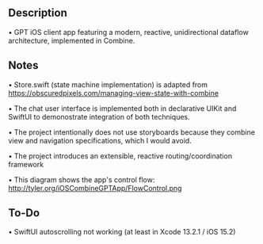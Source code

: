 ## Description

• GPT iOS client app featuring a modern, reactive, unidirectional dataflow architecture, implemented in Combine.

## Notes

• Store.swift (state machine implementation) is adapted from https://obscuredpixels.com/managing-view-state-with-combine

• The chat user interface is implemented both in declarative UIKit and SwiftUI to demonostrate integration of both techniques.

• The project intentionally does not use storyboards because they combine view and navigation specifications, which I would avoid.

• The project introduces an extensible, reactive routing/coordination framework

• This diagram shows the app's control flow: http://tyler.org/iOSCombineGPTApp/FlowControl.png
  
## To-Do

• SwiftUI autoscrolling not working (at least in Xcode 13.2.1 / iOS 15.2)
